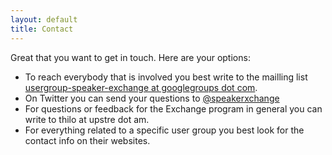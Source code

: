 ```yaml
---
layout: default
title: Contact
---
```


Great that you want to get in touch. Here are your options:

* To reach everybody that is involved you best write to the mailling list [usergroup-speaker-exchange at googlegroups dot com](https://groups.google.com/group/usergroup-speaker-exchange).
* On Twitter you can send your questions to [@speakerxchange](http://twitter.com/#!/speakerxchange)
* For questions or feedback for the Exchange program in general you can write to thilo at upstre dot am.
* For everything related to a specific user group you best look for the contact info on their websites.



